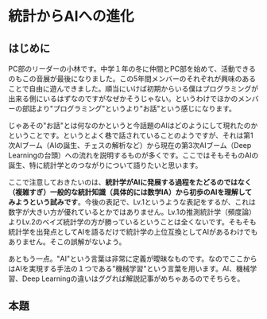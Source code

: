 # 統計からAIへの進化

## はじめに

PC部のリーダーの小林です。中学１年の冬に仲間とPC部を始めて、活動できるのもこの音展が最後になりました。この5年間メンバーのそれぞれが興味のあることで自由に遊んできました。順当にいけば初期からいる僕はプログラミングが出来る側にいるはずなのですがなぜかそうじゃない。というわけでほかのメンバーの部誌より"プログラミング"というより"お話"という感じになります。

じゃあその"お話"とは何なのかというと今話題のAIはどのようにして現れたのかということです。というとよく巷で話されていることのようですが、それは第1次AIブーム（AIの誕生、チェスの解析など）から現在の第3次AIブーム（Deep Learningの台頭）への流れを説明するものが多くです。ここではそもそものAIの誕生、特に統計学とのつながりについて語りたいと思います。

ここで注意しておきたいのは、**統計学がAIに発展する過程をたどるのではなく（複雑すぎ）一般的な統計知識（具体的には数学ⅠA）から初歩のAIを理解してみようという試みです**。今後の表記で、Lv.1というような表記をするが、これは数字が大きい方が優れているとかではありません。Lv.1の推測統計学（頻度論）よりLv.2のベイズ統計学の方が勝っているということは全くないです。そもそも統計学を出発点としてAIを語るだけで統計学の上位互換としてAIがあるわけでもありません。そこの誤解がないよう。

あともう一点。"AI"という言葉は非常に定義が曖昧なものです。なのでここからはAIを実現する手法の１つである"機械学習"という言葉を用います。AI、機械学習、Deep Learningの違いはググれば解説記事がめちゃあるのでそちらを。

## 本題

